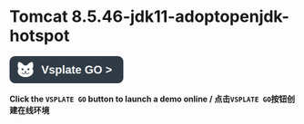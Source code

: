 # Tomcat 8.5.46-jdk11-adoptopenjdk-hotspot

<a href="https://www.vsplate.com/?docker-compose=https://github.com/vsplate/dcenvs/tomcat/8.5.46-jdk11-adoptopenjdk-hotspot"><img alt="VSPLATE GO" src="https://raw.githubusercontent.com/vsplate/images/master/vsgo_btn.png" width="200px"></a>

**Click the `VSPLATE GO` button to launch a demo online / 点击`VSPLATE GO`按钮创建在线环境**